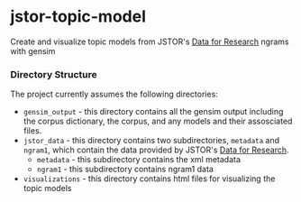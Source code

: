 # jstor-topic-model
Create and visualize topic models from JSTOR's [Data for Research](https://www.jstor.org/dfr/about/creating-datasets) ngrams with gensim

### Directory Structure

The project currently assumes the following directories:
* `gensim_output` - this directory contains all the gensim output including the corpus
dictionary, the corpus, and any models and their assosciated files.
* `jstor_data` - this directory contains two subdirectories, `metadata` and `ngram1`, which
 contain the data provided by JSTOR's [Data for Research](https://www.jstor.org/dfr/about/creating-datasets).
    * `metadata` - this subdirectory contains the xml metadata
    * `ngram1` - this subdirectory contains ngram1 data
* `visualizations` - this directory contains html files for visualizing the topic models


